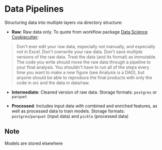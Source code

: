 # Data Pipelines

Structuring data into multiple layers via directory structure:

- **Raw**: Raw data only. To quote from workflow package [Data Science Cookiecutter](https://drivendata.github.io/cookiecutter-data-science/#data-is-immutable):

> Don't ever edit your raw data, especially not manually, and especially not in Excel. 
> Don't overwrite your raw data. 
> Don't save multiple versions of the raw data. 
> Treat the data (and its format) as immutable. 
> The code you write should move the raw data through a pipeline to your final analysis. 
> You shouldn't have to run all of the steps every time you want to make a new figure (see Analysis is a DAG), but anyone should be able to reproduce the final products with only the code in src and the data in data/raw.

- **Intermediate**: Cleaned version of raw data. Storage formats: `postgres` or `parquet`

- **Processed**: Includes input data with combined and enriched features, as well as processed data to train models. Storage formats: `postgres`/`parquet` (input data) and `pickle` (processed data)

## Note
Models are stored elsewhere